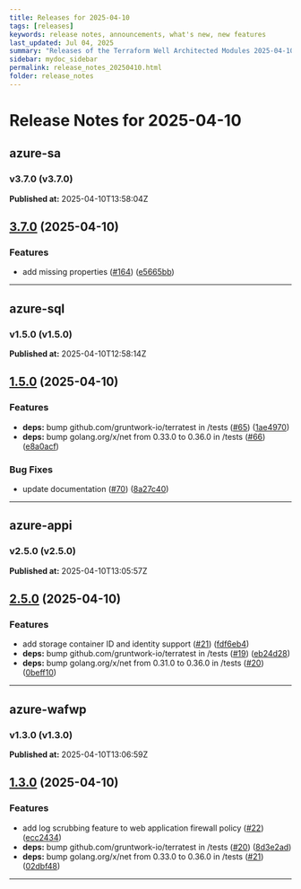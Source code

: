 ```yaml
---
title: Releases for 2025-04-10
tags: [releases]
keywords: release notes, announcements, what's new, new features
last_updated: Jul 04, 2025
summary: "Releases of the Terraform Well Architected Modules 2025-04-10"
sidebar: mydoc_sidebar
permalink: release_notes_20250410.html
folder: release_notes
---
```


# Release Notes for 2025-04-10

## azure-sa
### v3.7.0 (v3.7.0)
**Published at:** 2025-04-10T13:58:04Z

## [3.7.0](https://github.com/CloudNationHQ/terraform-azure-sa/compare/v3.6.0...v3.7.0) (2025-04-10)


### Features

* add missing properties ([#164](https://github.com/CloudNationHQ/terraform-azure-sa/issues/164)) ([e5665bb](https://github.com/CloudNationHQ/terraform-azure-sa/commit/e5665bbde6a6253e046e2ebd5b731d4327f3a43f))

---

## azure-sql
### v1.5.0 (v1.5.0)
**Published at:** 2025-04-10T12:58:14Z

## [1.5.0](https://github.com/CloudNationHQ/terraform-azure-sql/compare/v1.4.0...v1.5.0) (2025-04-10)


### Features

* **deps:** bump github.com/gruntwork-io/terratest in /tests ([#65](https://github.com/CloudNationHQ/terraform-azure-sql/issues/65)) ([1ae4970](https://github.com/CloudNationHQ/terraform-azure-sql/commit/1ae4970d2f06f546af451ba8fa00869abbdbbc09))
* **deps:** bump golang.org/x/net from 0.33.0 to 0.36.0 in /tests ([#66](https://github.com/CloudNationHQ/terraform-azure-sql/issues/66)) ([e8a0acf](https://github.com/CloudNationHQ/terraform-azure-sql/commit/e8a0acfc2a97ca9aed64fefd11807d16c7b2a8d0))


### Bug Fixes

* update documentation ([#70](https://github.com/CloudNationHQ/terraform-azure-sql/issues/70)) ([8a27c40](https://github.com/CloudNationHQ/terraform-azure-sql/commit/8a27c40e65dbcdbf5b6cd12acc58a922b76a0b9d))

---

## azure-appi
### v2.5.0 (v2.5.0)
**Published at:** 2025-04-10T13:05:57Z

## [2.5.0](https://github.com/CloudNationHQ/terraform-azure-appi/compare/v2.4.0...v2.5.0) (2025-04-10)


### Features

* add storage container ID and identity support ([#21](https://github.com/CloudNationHQ/terraform-azure-appi/issues/21)) ([fdf6eb4](https://github.com/CloudNationHQ/terraform-azure-appi/commit/fdf6eb4aa46eea680652204c277db25d9e44bbbd))
* **deps:** bump github.com/gruntwork-io/terratest in /tests ([#19](https://github.com/CloudNationHQ/terraform-azure-appi/issues/19)) ([eb24d28](https://github.com/CloudNationHQ/terraform-azure-appi/commit/eb24d2861f0b2e696980c2521aa6dcce1a8a7847))
* **deps:** bump golang.org/x/net from 0.31.0 to 0.36.0 in /tests ([#20](https://github.com/CloudNationHQ/terraform-azure-appi/issues/20)) ([0beff10](https://github.com/CloudNationHQ/terraform-azure-appi/commit/0beff10ebabf32df3d60c5136508189ede9b5afb))

---

## azure-wafwp
### v1.3.0 (v1.3.0)
**Published at:** 2025-04-10T13:06:59Z

## [1.3.0](https://github.com/CloudNationHQ/terraform-azure-wafwp/compare/v1.2.0...v1.3.0) (2025-04-10)


### Features

* add log scrubbing feature to web application firewall policy ([#22](https://github.com/CloudNationHQ/terraform-azure-wafwp/issues/22)) ([ecc2434](https://github.com/CloudNationHQ/terraform-azure-wafwp/commit/ecc24340a4ab6dec44736c34f58be32cc23f4761))
* **deps:** bump github.com/gruntwork-io/terratest in /tests ([#20](https://github.com/CloudNationHQ/terraform-azure-wafwp/issues/20)) ([8d3e2ad](https://github.com/CloudNationHQ/terraform-azure-wafwp/commit/8d3e2adb32c87220072b2b2cbec5987d2f19527b))
* **deps:** bump golang.org/x/net from 0.33.0 to 0.36.0 in /tests ([#21](https://github.com/CloudNationHQ/terraform-azure-wafwp/issues/21)) ([02dbf48](https://github.com/CloudNationHQ/terraform-azure-wafwp/commit/02dbf489847f78c1e9b770d4ee5fd64e71777538))

---

